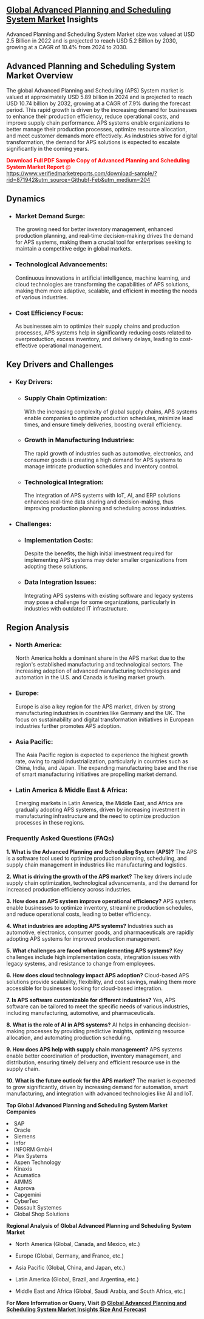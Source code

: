 <h2><a href="https://www.verifiedmarketreports.com/download-sample/?rid=871942&amp;utm_source=Githubf&amp;utm_medium=204" target="_blank">Global Advanced Planning and Scheduling System Market</a> Insights</h2><p>Advanced Planning and Scheduling System Market size was valued at USD 2.5 Billion in 2022 and is projected to reach USD 5.2 Billion by 2030, growing at a CAGR of 10.4% from 2024 to 2030.</p><p> <h2>Advanced Planning and Scheduling System Market Overview</h2> <p>The global Advanced Planning and Scheduling (APS) System market is valued at approximately USD 5.89 billion in 2024 and is projected to reach USD 10.74 billion by 2032, growing at a CAGR of 7.9% during the forecast period. This rapid growth is driven by the increasing demand for businesses to enhance their production efficiency, reduce operational costs, and improve supply chain performance. APS systems enable organizations to better manage their production processes, optimize resource allocation, and meet customer demands more effectively. As industries strive for digital transformation, the demand for APS solutions is expected to escalate significantly in the coming years.</p> <p><p><span class=""><span style="color: #ff0000;"><strong>Download Full PDF Sample Copy of Advanced Planning and Scheduling System Market Report</strong> @ </span><a href="https://www.verifiedmarketreports.com/download-sample/?rid=871942&amp;utm_source=Githubf-Feb&amp;utm_medium=204" target="_blank">https://www.verifiedmarketreports.com/download-sample/?rid=871942&amp;utm_source=Githubf-Feb&amp;utm_medium=204</a></span></p></p> <h2>Dynamics</h2> <ul> <li><h3>Market Demand Surge:</h3> The growing need for better inventory management, enhanced production planning, and real-time decision-making drives the demand for APS systems, making them a crucial tool for enterprises seeking to maintain a competitive edge in global markets.</li> <li><h3>Technological Advancements:</h3> Continuous innovations in artificial intelligence, machine learning, and cloud technologies are transforming the capabilities of APS solutions, making them more adaptive, scalable, and efficient in meeting the needs of various industries.</li> <li><h3>Cost Efficiency Focus:</h3> As businesses aim to optimize their supply chains and production processes, APS systems help in significantly reducing costs related to overproduction, excess inventory, and delivery delays, leading to cost-effective operational management.</li> </ul> <h2>Key Drivers and Challenges</h2> <ul> <li><h3>Key Drivers:</h3> <ul> <li><h3>Supply Chain Optimization:</h3> With the increasing complexity of global supply chains, APS systems enable companies to optimize production schedules, minimize lead times, and ensure timely deliveries, boosting overall efficiency.</li> <li><h3>Growth in Manufacturing Industries:</h3> The rapid growth of industries such as automotive, electronics, and consumer goods is creating a high demand for APS systems to manage intricate production schedules and inventory control.</li> <li><h3>Technological Integration:</h3> The integration of APS systems with IoT, AI, and ERP solutions enhances real-time data sharing and decision-making, thus improving production planning and scheduling across industries.</li> </ul> </li> <li><h3>Challenges:</h3> <ul> <li><h3>Implementation Costs:</h3> Despite the benefits, the high initial investment required for implementing APS systems may deter smaller organizations from adopting these solutions.</li> <li><h3>Data Integration Issues:</h3> Integrating APS systems with existing software and legacy systems may pose a challenge for some organizations, particularly in industries with outdated IT infrastructure.</li> </ul> </li> </ul> <h2>Region Analysis</h2> <ul> <li><h3>North America:</h3> North America holds a dominant share in the APS market due to the region's established manufacturing and technological sectors. The increasing adoption of advanced manufacturing technologies and automation in the U.S. and Canada is fueling market growth.</li> <li><h3>Europe:</h3> Europe is also a key region for the APS market, driven by strong manufacturing industries in countries like Germany and the UK. The focus on sustainability and digital transformation initiatives in European industries further promotes APS adoption.</li> <li><h3>Asia Pacific:</h3> The Asia Pacific region is expected to experience the highest growth rate, owing to rapid industrialization, particularly in countries such as China, India, and Japan. The expanding manufacturing base and the rise of smart manufacturing initiatives are propelling market demand.</li> <li><h3>Latin America & Middle East & Africa:</h3> Emerging markets in Latin America, the Middle East, and Africa are gradually adopting APS systems, driven by increasing investment in manufacturing infrastructure and the need to optimize production processes in these regions.</li> </ul> <h3>Frequently Asked Questions (FAQs)</h3> <p><b>1. What is the Advanced Planning and Scheduling System (APS)?</b> The APS is a software tool used to optimize production planning, scheduling, and supply chain management in industries like manufacturing and logistics.</p> <p><b>2. What is driving the growth of the APS market?</b> The key drivers include supply chain optimization, technological advancements, and the demand for increased production efficiency across industries.</p> <p><b>3. How does an APS system improve operational efficiency?</b> APS systems enable businesses to optimize inventory, streamline production schedules, and reduce operational costs, leading to better efficiency.</p> <p><b>4. What industries are adopting APS systems?</b> Industries such as automotive, electronics, consumer goods, and pharmaceuticals are rapidly adopting APS systems for improved production management.</p> <p><b>5. What challenges are faced when implementing APS systems?</b> Key challenges include high implementation costs, integration issues with legacy systems, and resistance to change from employees.</p> <p><b>6. How does cloud technology impact APS adoption?</b> Cloud-based APS solutions provide scalability, flexibility, and cost savings, making them more accessible for businesses looking for cloud-based integration.</p> <p><b>7. Is APS software customizable for different industries?</b> Yes, APS software can be tailored to meet the specific needs of various industries, including manufacturing, automotive, and pharmaceuticals.</p> <p><b>8. What is the role of AI in APS systems?</b> AI helps in enhancing decision-making processes by providing predictive insights, optimizing resource allocation, and automating production scheduling.</p> <p><b>9. How does APS help with supply chain management?</b> APS systems enable better coordination of production, inventory management, and distribution, ensuring timely delivery and efficient resource use in the supply chain.</p> <p><b>10. What is the future outlook for the APS market?</b> The market is expected to grow significantly, driven by increasing demand for automation, smart manufacturing, and integration with advanced technologies like AI and IoT.</p> </p><p><strong>Top Global Advanced Planning and Scheduling System Market Companies</strong></p><div data-test-id=""><p><li>SAP</li><li> Oracle</li><li> Siemens</li><li> Infor</li><li> INFORM GmbH</li><li> Plex Systems</li><li> Aspen Technology</li><li> Kinaxis</li><li> Acumatica</li><li> AIMMS</li><li> Asprova</li><li> Capgemini</li><li> CyberTec</li><li> Dassault Systemes</li><li> Global Shop Solutions</li></p><div><strong>Regional Analysis of&nbsp;Global Advanced Planning and Scheduling System Market</strong></div><ul><li dir="ltr"><p dir="ltr">North America&nbsp;(Global, Canada, and Mexico, etc.)</p></li><li dir="ltr"><p dir="ltr">Europe (Global, Germany, and France, etc.)</p></li><li dir="ltr"><p dir="ltr">Asia Pacific&nbsp;(Global, China, and Japan, etc.)</p></li><li dir="ltr"><p dir="ltr">Latin America&nbsp;(Global, Brazil, and Argentina, etc.)</p></li><li dir="ltr">Middle East and Africa&nbsp;(Global, Saudi Arabia, and South Africa, etc.)</li></ul><p><strong>For More Information or Query, Visit @&nbsp;</strong><strong><a href="https://www.verifiedmarketreports.com/product/advanced-planning-and-scheduling-system-market/?utm_source=Githubf&amp;utm_medium=204" target="_blank">Global Advanced Planning and Scheduling System Market Insights Size And Forecast</a></strong></p></div>
